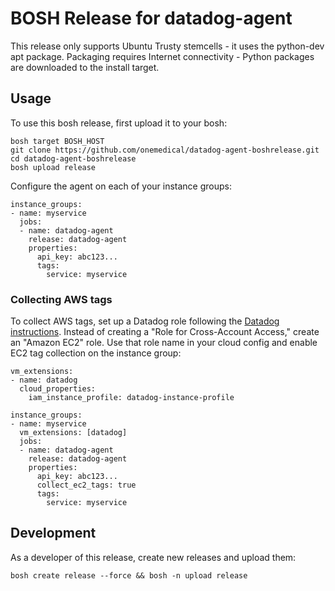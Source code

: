 # BOSH Release for datadog-agent

This release only supports Ubuntu Trusty stemcells - it uses the python-dev apt package.
Packaging requires Internet connectivity - Python packages are downloaded to the install target.

## Usage

To use this bosh release, first upload it to your bosh:

```
bosh target BOSH_HOST
git clone https://github.com/onemedical/datadog-agent-boshrelease.git
cd datadog-agent-boshrelease
bosh upload release
```

Configure the agent on each of your instance groups:

```
instance_groups:
- name: myservice
  jobs:
  - name: datadog-agent
    release: datadog-agent
    properties:
      api_key: abc123...
      tags:
        service: myservice
```

### Collecting AWS tags

To collect AWS tags, set up a Datadog role following the [Datadog instructions](http://docs.datadoghq.com/integrations/aws/).
Instead of creating a "Role for Cross-Account Access," create an "Amazon EC2" role.
Use that role name in your cloud config and enable EC2 tag collection on the instance group:

```
vm_extensions:
- name: datadog
  cloud_properties:
    iam_instance_profile: datadog-instance-profile
```

```
instance_groups:
- name: myservice
  vm_extensions: [datadog]
  jobs:
  - name: datadog-agent
    release: datadog-agent
    properties:
      api_key: abc123...
      collect_ec2_tags: true
      tags:
        service: myservice
```

## Development

As a developer of this release, create new releases and upload them:

```
bosh create release --force && bosh -n upload release
```

